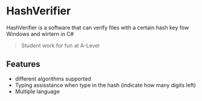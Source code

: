 # HashVerifier
HashVerifier is a software that can verify files with a certain hash key fow Windows and wirtern in C# 
> Student work for fun at A-Level


## Features
* different algorithms supported 
* Typing assisstance when type in the hash (indicate how many digits left)
* Multiple language


